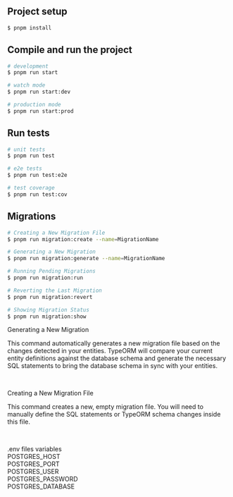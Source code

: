 

## Project setup

```bash
$ pnpm install
```

## Compile and run the project

```bash
# development
$ pnpm run start

# watch mode
$ pnpm run start:dev

# production mode
$ pnpm run start:prod
```

## Run tests

```bash
# unit tests
$ pnpm run test

# e2e tests
$ pnpm run test:e2e

# test coverage
$ pnpm run test:cov
```
## Migrations 

```bash
# Creating a New Migration File
$ pnpm run migration:create --name=MigrationName

# Generating a New Migration
$ pnpm run migration:generate --name=MigrationName

# Running Pending Migrations
$ pnpm run migration:run

# Reverting the Last Migration
$ pnpm run migration:revert

# Showing Migration Status
$ pnpm run migration:show
```

Generating a New Migration <br>
 <p>This command automatically generates a new migration file based on the changes detected in your entities. TypeORM will compare your current entity definitions against the database schema and generate the necessary SQL statements to bring the database schema in sync with your entities.</p><br>
 
 Creating a New Migration File <br>
 <p>This command creates a new, empty migration file. You will need to manually define the SQL statements or TypeORM schema changes inside this file.</p><br>

.env files variables <br>
POSTGRES_HOST <br>
POSTGRES_PORT<br>
POSTGRES_USER <br>
POSTGRES_PASSWORD<br>
POSTGRES_DATABASE<br>
